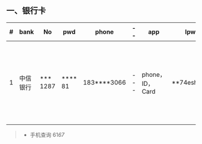 
## 一、银行卡

|#   | bank    | No       | pwd      | phone | --   |app        |lpwd| remark |
| ---|---      | ---      | ---       |---    |---    |---        |---|---|
| 1  | 中信银行 | *** 1287 | **** 81 |183****3066|---| phone，ID，Card | **74eshinezx | *收费：无 *用途:储蓄 *短信：免费 * app：新设备验证|

> + 手机查询  61*67*
